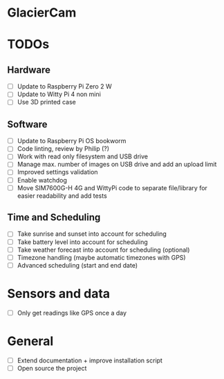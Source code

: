 # GlacierCam

# TODOs
## Hardware
- [ ] Update to Raspberry Pi Zero 2 W
- [ ] Update to Witty Pi 4 non mini
- [ ] Use 3D printed case

## Software
- [ ] Update to Raspberry Pi OS bookworm
- [ ] Code linting, review by Philip (?)
- [ ] Work with read only filesystem and USB drive
- [ ] Manage max. number of images on USB drive and add an upload limit
- [ ] Improved settings validation
- [ ] Enable watchdog
- [ ] Move SIM7600G-H 4G and WittyPi code to separate file/library for easier readability and add tests

## Time and Scheduling
- [ ] Take sunrise and sunset into account for scheduling
- [ ] Take battery level into account for scheduling
- [ ] Take weather forecast into account for scheduling (optional)
- [ ] Timezone handling (maybe automatic timezones with GPS)
- [ ] Advanced scheduling (start and end date)

# Sensors and data
- [ ] Only get readings like GPS once a day

# General
- [ ] Extend documentation + improve installation script
- [ ] Open source the project
